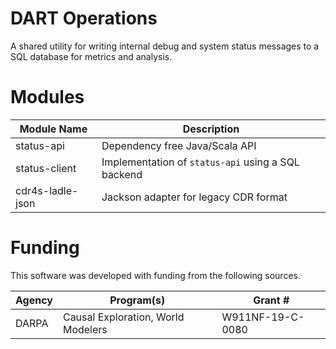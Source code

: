 # DART Operations
A shared utility for writing internal debug and system status messages to a SQL database for metrics and analysis.

# Modules
| Module Name      | Description                                                                                                                                               |
|------------------|-----------------------------------------------------------------------------------------------------------------------------------------------------------|
| status-api       | Dependency free Java/Scala    API                                                                                                                         |
| status-client    | Implementation of `status-api`  using a SQL backend                                                                                                       |
| cdr4s-ladle-json | Jackson adapter for legacy CDR format                                                                                                                     |


# Funding
This software was developed with funding from the following sources.

| Agency | Program(s)                         | Grant #          |
|--------|------------------------------------|------------------|
| DARPA  | Causal Exploration, World Modelers | W911NF-19-C-0080 |
